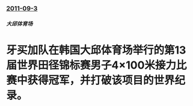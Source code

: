 ### [2011-09-3](/zh/news/2011/09/3/index.md)

##### 大邱体育场
# 牙买加队在韩国大邱体育场举行的第13届世界田径锦标赛男子4×100米接力比赛中获得冠军，并打破该项目的世界纪录。



